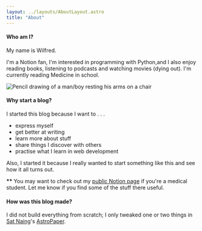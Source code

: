 ```yaml
---
layout: ../layouts/AboutLayout.astro
title: "About"
---
```

#### Who am I?

My name is Wilfred.

I'm a Notion fan, I'm interested in programming with Python,and I also enjoy reading books, listening to podcasts and watching movies (dying out). 
I'm currently reading Medicine in school.


<div>
  <img src="/assets/picture.jpg" class="sm:w-1/2 mx-auto" alt="Pencil drawing of a man/boy resting his arms on a chair">
</div>


#### Why start a blog?

I started this blog because I want to . . .
  - express myself 
  - get better at writing
  - learn more about stuff
  - share things I discover with others
  - practise what I learn in web development
  

Also, I started it because I really wanted to start something like this and see how it all turns out.



**\*\*** You may want to check out my [public Notion page](https://oorbeng.notion.site) if you're a medical student. Let me know if you find some of the stuff there useful.


#### How was this blog made?

I did not build everything from scratch; I only tweaked one or two things in [Sat Naing](https://github.com/satnaing)'s [AstroPaper](https://astro.build/themes/details/astro-paper/).